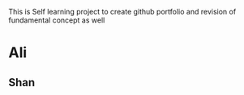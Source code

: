 This is Self learning project to create github portfolio and revision of fundamental concept as well

# Ali

## Shan